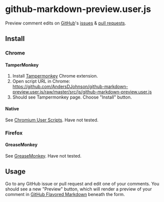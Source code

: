 # github-markdown-preview.user.js

Preview comment edits on [GitHub][GitHub]'s [issues][gh-issues] & [pull requests][gh-pulls].

## Install

### Chrome

#### TamperMonkey
1. Install [Tampermonkey] Chrome extension.
2. Open script URL in Chrome: https://github.com/AndersDJohnson/github-markdown-preview.user.js/raw/master/src/js/github-markdown-preview.user.js
3. Should see Tampermonkey page. Choose "Install" button.

#### Native

See [Chromium User Scripts]. Have not tested.

### Firefox

#### GreaseMonkey

See [GreaseMonkey]. Have not tested.

## Usage

Go to any GitHub issue or pull request and edit one of your comments.
You should see a new "Preview" button, which will render a preview
of your comment in [GitHub Flavored Markdown] beneath the form.

[GitHub]: https://github.com
[gh-issues]: https://github.com/issues
[gh-pulls]: https://github.com/pulls
[GitHub Flavored Markdown]: https://help.github.com/articles/github-flavored-markdown/
[Tampermonkey]: https://chrome.google.com/webstore/detail/tampermonkey/dhdgffkkebhmkfjojejmpbldmpobfkfo?hl=en
[Tumblr]: http://www.tumblr.com
[Tumblr Dashboard]: http://www.tumblr.com/dashboard
[Chromium User Scripts]: http://www.chromium.org/developers/design-documents/user-scripts
[GreaseMonkey]: http://www.greasespot.net/
